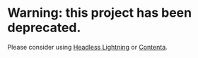 # Warning: this project has been deprecated.

Please consider using [Headless Lightning](https://github.com/acquia/headless-lightning) or [Contenta](https://github.com/contentacms/contenta_jsonapi).
